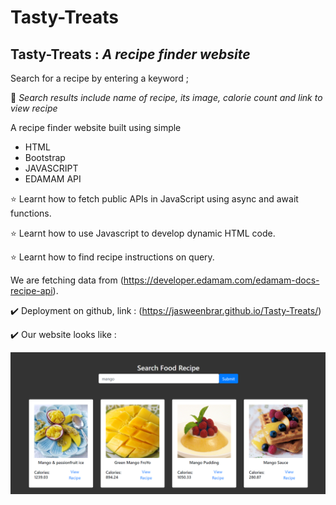 # Tasty-Treats

## Tasty-Treats : *A recipe finder website*


Search for a recipe by entering a keyword ;

💠 *Search results include name of recipe, its image, calorie count and link to view recipe*


 A recipe finder website built using simple
 * HTML 
 * Bootstrap 
 * JAVASCRIPT
 * EDAMAM API
 
 
 ⭐ Learnt how to fetch public APIs in JavaScript using async and await functions.
 
 ⭐ Learnt how to use Javascript to develop dynamic HTML code.
 
 ⭐ Learnt how to find recipe instructions on query.
 
 
 We are fetching data from (https://developer.edamam.com/edamam-docs-recipe-api).


✔️ Deployment on github, link :
(https://jasweenbrar.github.io/Tasty-Treats/)

✔️ Our website looks like :


![website image](./images/websiteimage.png)
